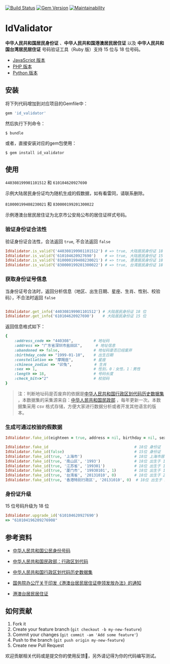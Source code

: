 [![Build Status](https://travis-ci.com/renyijiu/id_validator.svg?branch=master)](https://travis-ci.com/renyijiu/id_validator)
[![Gem Version](https://badge.fury.io/rb/id_validator.svg)](https://badge.fury.io/rb/id_validator)
[![Maintainability](https://api.codeclimate.com/v1/badges/c12676a3c0261956e06c/maintainability)](https://codeclimate.com/github/renyijiu/id_validator/maintainability)

# IdValidator

**中华人民共和国居民身份证** 、**中华人民共和国港澳居民居住证** 以及 **中华人民共和国台湾居民居住证** 号码验证工具（Ruby
版）支持 15 位与 18 位号码。

- [JavaScript 版本](https://github.com/mc-zone/IDValidator)
- [PHP 版本](https://github.com/jxlwqq/id-validator)
- [Python 版本](https://github.com/jxlwqq/id-validator.py)

## 安装

将下列代码增加到对应项目的Gemfile中：

```ruby
gem 'id_validator'
```

然后执行下列命令：

    $ bundle

或者，直接安装对应的gem包使用：

    $ gem install id_validator

## 使用

   `440308199901101512` 和 `610104620927690`
   
   示例大陆居民身份证均为随机生成的假数据，如有看雷同，请联系删除。
 
   `810000199408230021` 和 `830000199201300022`
 
   示例港澳台居民居住证为北京市公安局公布的居住证样式号码。
   
### 验证身份证合法性

验证身份证合法性，合法返回 `true`, 不合法返回 `false`

```ruby
IdValidator.is_valid?('440308199901101512') # => true, 大陆居民身份证 18 位
IdValidator.is_valid?('610104620927690')    # => true, 大陆居民身份证 15 位
IdValidator.is_valid?('810000199408230021') # => true, 港澳居民身份证 18 位
IdValidator.is_valid?('830000199201300022') # => true, 台湾居民身份证 18 位
```

### 获取身份证号信息

当身份证号合法时，返回分析信息（地区、出生日期、星座、生肖、性别、校验码），不合法时返回 `false`


```ruby

IdValidator.get_info('440308199901101512') # 大陆居民身份证 18 位
IdValidator.get_info('610104620927690')    # 大陆居民身份证 15 位

```
返回信息格式如下：

```ruby
{
    :address_code => "440308",         # 地址码
    :address => "广东省深圳市盐田区",      # 地址信息
    :abandoned => false,               # 地址码是否已经废弃
    :birthday_code => "1999-01-10",    # 出生日期
    :constellation => "摩羯座",         # 星座
    :chinese_zodiac => "卯兔",          # 生肖 
    :sex => 1,                         # 性别，0：女性，1：男性
    :length => 18,                     # 号码长度 
    :check_bit=>"2"                    # 校验码
}
```
 
> 注：判断地址码是否废弃的依据是[中华人民共和国行政区划代码历史数据集](https://github.com/jxlwqq/address-code-of-china) ，本数据集的采集源来自：[中华人民共和国民政部](http://www.mca.gov.cn/article/sj/xzqh//1980/) ，每年更新一次。本数据集采用 csv 格式存储，方便大家进行数据分析或者开发其他语言的版本。

### 生成可通过校验的假数据

```ruby
IdValidator.fake_id(eighteen = true, address = nil, birthday = nil, sex = nil)

IdValidator.fake_id                                      # 18位 身份证
IdValidator.fake_id(false)                               # 15位 身份证    
IdValidator.fake_id(true, '上海市')                       # 18位 上海市居民身份证
IdValidator.fake_id(true, '南山区', '1993')               # 18位 出生于 1993年 广东省深圳市南山区身份证
IdValidator.fake_id(true, '江苏省', '199301')             # 18位 出生于 1993年01月 江苏省身份证
IdValidator.fake_id(true, '厦门市', '19930101', 1)        # 18位 出生于 1993年01月01日 福建省厦门市男性身份证
IdValidator.fake_id(true, '台湾省', '20131010', 0)        # 18位 出生于 2013年10月10日 台湾省女性身份证
IdValidator.fake_id(true, '香港特别行政区', '20131010', 0)  # 18位 出生于 2013年10月10日 香港特别行政区女性身份证
```

### 身份证升级

15 位号码升级为 18 位
```ruby
IdValidator.upgrade_id('610104620927690')
=> "610104196209276908"
```
 
## 参考资料

- [中华人民共和国公民身份号码](https://zh.wikipedia.org/wiki/中华人民共和国公民身份号码)

- [中华人民共和国民政部：行政区划代码](http://www.mca.gov.cn/article/sj/xzqh/)

- [中华人民共和国行政区划代码历史数据集](https://github.com/jxlwqq/address-code-of-china)

- [国务院办公厅关于印发《港澳台居民居住证申领发放办法》的通知](http://www.gov.cn/zhengce/content/2018-08/19/content_5314865.htm)

- [港澳台居民居住证](https://zh.wikipedia.org/wiki/港澳台居民居住证)

## 如何贡献

1. Fork it
2. Create your feature branch (`git checkout -b my-new-feature`)
3. Commit your changes (`git commit -am 'Add some feature'`)
4. Push to the branch (`git push origin my-new-feature`)
5. Create new Pull Request

欢迎贡献相关代码或是提交你的使用反馈👏，另外请记得为你的代码编写测试。